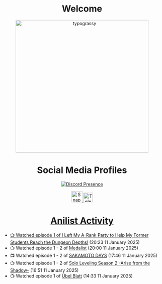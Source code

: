 <div align="center">

# Welcome
<a href="https://github.com/kawarimidoll/typograssy">
    <img alt="typograssy" src="https://typograssy.deno.dev/api?text=%E3%82%88%E3%81%86%E3%81%93%E3%81%9D%E3%81%BF%E3%81%AA%E3%81%95%E3%82%93%20-%20Sheby--&&l0=none&l1=82d9d0&l2=027353&l3=038c4c&l4=01402e&bg=none&frame=none&speed=100&comment=" width="421.99">
</a>

</div>

<div align="center">

# Social Media Profiles

[![Discord Presence](https://lanyard.cnrad.dev/api/612532963938271232)](https://discord.com/users/612532963938271232)


<a href="https://www.snapchat.com/add/a.sheby" title="Snapchat Profile">
    <img src="https://www.freepnglogos.com/uploads/snapchat-logo-png-0.png" width="35" alt="Snapchat Logo" />


<a href="https://t.me/ASheby" title="Telegram Profile">
    <img src="https://www.freepnglogos.com/uploads/telegram-logo-png-0.png" width="30" alt="Telegram Logo" />


</div>

<div align="center">

# Anilist Activity

</div>

<!-- ANILIST_ACTIVITY:start -->

-   📺 Watched episode 1 of [I Left My A-Rank Party to Help My Former Students Reach the Dungeon Depths!](https://anilist.co/anime/180812) (20:23 11 January 2025)
-   📺 Watched episode 1 - 2 of [Medalist](https://anilist.co/anime/165171) (20:00 11 January 2025)
-   📺 Watched episode 1 - 2 of [SAKAMOTO DAYS](https://anilist.co/anime/177709) (17:46 11 January 2025)
-   📺 Watched episode 1 - 2 of [Solo Leveling Season 2 -Arise from the Shadow-](https://anilist.co/anime/176496) (16:51 11 January 2025)
-   📺 Watched episode 1 of [Übel Blatt](https://anilist.co/anime/175198) (14:33 11 January 2025)

<!-- ANILIST_ACTIVITY:end -->
